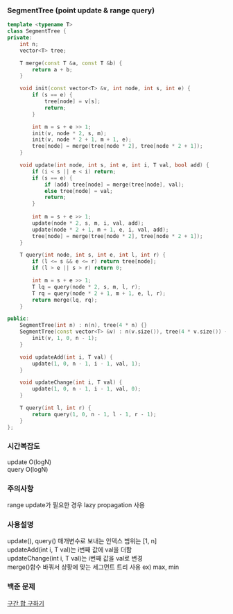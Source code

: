 ### SegmentTree (point update & range query)
```cpp
template <typename T>
class SegmentTree {
private:
    int n;
    vector<T> tree;

    T merge(const T &a, const T &b) {
        return a + b;
    }

    void init(const vector<T> &v, int node, int s, int e) {
        if (s == e) {
            tree[node] = v[s];
            return;
        }

        int m = s + e >> 1;
        init(v, node * 2, s, m);
        init(v, node * 2 + 1, m + 1, e);
        tree[node] = merge(tree[node * 2], tree[node * 2 + 1]);
    }

    void update(int node, int s, int e, int i, T val, bool add) {
        if (i < s || e < i) return;
        if (s == e) {
            if (add) tree[node] = merge(tree[node], val);
            else tree[node] = val;
            return;
        }
        
        int m = s + e >> 1;
        update(node * 2, s, m, i, val, add);
        update(node * 2 + 1, m + 1, e, i, val, add);
        tree[node] = merge(tree[node * 2], tree[node * 2 + 1]);
    }

    T query(int node, int s, int e, int l, int r) {
        if (l <= s && e <= r) return tree[node];
        if (l > e || s > r) return 0;

        int m = s + e >> 1;
        T lq = query(node * 2, s, m, l, r);
        T rq = query(node * 2 + 1, m + 1, e, l, r);
        return merge(lq, rq);
    }

public:
    SegmentTree(int n) : n(n), tree(4 * n) {}
    SegmentTree(const vector<T> &v) : n(v.size()), tree(4 * v.size()) {
        init(v, 1, 0, n - 1);
    }

    void updateAdd(int i, T val) {
        update(1, 0, n - 1, i - 1, val, 1);
    }

    void updateChange(int i, T val) {
        update(1, 0, n - 1, i - 1, val, 0);
    }

    T query(int l, int r) {
        return query(1, 0, n - 1, l - 1, r - 1);
    }
};
```
### 시간복잡도
update O(logN)   
query O(logN)

### 주의사항
range update가 필요한 경우 lazy propagation 사용

### 사용설명
update(), query() 매개변수로 보내는 인덱스 범위는 [1, n]   
updateAdd(int i, T val)는 i번째 값에 val을 더함   
updateChange(int i, T val)는 i번째 값을 val로 변경   
merge()함수 바꿔서 상황에 맞는 세그먼트 트리 사용 ex) max, min

### 백준 문제
[구간 합 구하기](https://www.acmicpc.net/problem/2042)
